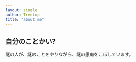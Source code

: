 ```yaml
---
layout: single
author: Treetop
title: "about me"
---
```

## 自分のことかい?

謎の人が、謎のことをやりながら、謎の愚痴をこぼしています。
